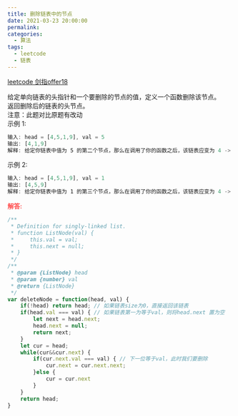 ```yaml
---
title: 删除链表中的节点
date: 2021-03-23 20:00:00
permalink: 
categories:
  - 算法
tags:
  - leetcode
  - 链表
---
```


[leetcode 剑指offer18](https://leetcode-cn.com/problems/shan-chu-lian-biao-de-jie-dian-lcof/)

给定单向链表的头指针和一个要删除的节点的值，定义一个函数删除该节点。  
返回删除后的链表的头节点。  
注意：此题对比原题有改动  
示例 1:  

```js
输入: head = [4,5,1,9], val = 5
输出: [4,1,9]
解释: 给定你链表中值为 5 的第二个节点，那么在调用了你的函数之后，该链表应变为 4 -> 1 -> 9.
```

示例 2:  
```js
输入: head = [4,5,1,9], val = 1
输出: [4,5,9]
解释: 给定你链表中值为 1 的第三个节点，那么在调用了你的函数之后，该链表应变为 4 -> 5 -> 9.
```

<span style="color: #ff5050;font-weight: bold;">解答:</span>  

```js
/**
 * Definition for singly-linked list.
 * function ListNode(val) {
 *     this.val = val;
 *     this.next = null;
 * }
 */
/**
 * @param {ListNode} head
 * @param {number} val
 * @return {ListNode}
 */
var deleteNode = function(head, val) {
    if(!head) return head; // 如果链表size为0，直接返回该链表
    if(head.val === val) { // 如果链表第一为等于val，则将head.next 置为空
        let next = head.next;
        head.next = null;
        return next;
    }
    let cur = head;
    while(cur&&cur.next) {
        if(cur.next.val === val) { // 下一位等于val，此时我们要删除
            cur.next = cur.next.next;
        }else {
            cur = cur.next
        }
    }
    return head;
}
```
